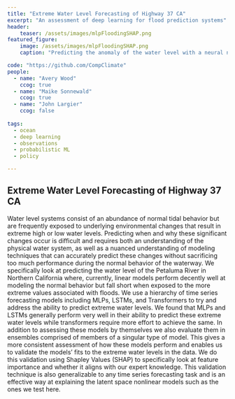 ```yaml
---
title: "Extreme Water Level Forecasting of Highway 37 CA"
excerpt: "An assessment of deep learning for flood prediction systems"
header:
    teaser: /assets/images/mlpFloodingSHAP.png
featured_figure:
    image: /assets/images/mlpFloodingSHAP.png
    caption: "Predicting the anomaly of the water level with a neural network (black) and the contributions of the inputs (coloured bars below)."

code: "https://github.com/CompClimate"
people:
  - name: "Avery Wood"
    ccog: true
  - name: "Maike Sonnewald"
    ccog: true
  - name: "John Largier"
    ccog: false
 
tags:
  - ocean
  - deep learning
  - observations
  - probabilistic ML
  - policy

---
```


## Extreme Water Level Forecasting of Highway 37 CA

Water level systems consist of an abundance of normal tidal behavior but are frequently exposed
to underlying environmental changes that result in extreme high or low water levels. Predicting
when and why these significant changes occur is difficult and requires both an understanding
of the physical water system, as well as a nuanced understanding of modeling techniques that
can accurately predict these changes without sacrificing too much performance during the normal
behavior of the waterway. We specifically look at predicting the water level of the Petaluma
River in Northern California where, currently, linear models perform decently well at modeling
the normal behavior but fall short when exposed to the more extreme values associated with floods.
We use a hierarchy of time series forecasting models including MLPs, LSTMs, and Transformers
to try and address the ability to predict extreme water levels. We found that MLPs and LSTMs
generally perform very well in their ability to predict these extreme water levels while transformers
require more effort to achieve the same. In addition to assessing these models by themselves we
also evaluate them in ensembles comprised of members of a singular type of model. This gives a
more consistent assessment of how these models perform and enables us to validate the models’
fits to the extreme water levels in the data. We do this validation using Shapley Values (SHAP)
to specifically look at feature importance and whether it aligns with our expert knowledge. This
validation technique is also generalizable to any time series forecasting task and is an effective way
at explaining the latent space nonlinear models such as the ones we test here.
